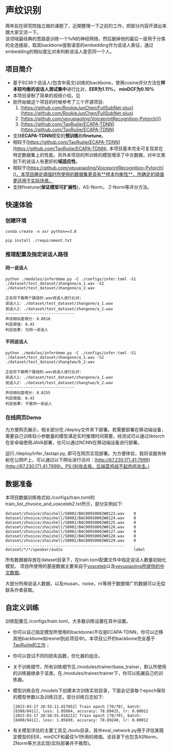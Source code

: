 # 声纹识别
两年前在研究院独立做的课题了，近期整理一下之前的工作，把部分内容开源出来跟大家交流一下。  
该领域最经典的思路是训练一个1vN的神经网络，然后删掉他的最后一层用于分类的全连接层，取其backbone提取语音的embedding作为说话人表征，通过embedding的相似度比对来判断说话人是否同一个人。
## 项目简介
- 基于9236个说话人(包含中英文)训练的backbone，使用cosine评分方法在**样本较均衡的说话人测试集中**进行比对，**EER为1.11%， minDCF为0.10%**
- 本项目录制了简单的视频介绍，见[]()
- 刚开始做这个项目的时候参考了三个开源项目:
    1. [https://github.com/RookieJunChen/FullSubNet-plus](https://github.com/RookieJunChen/FullSubNet-plus)
    2. [https://github.com/yeyupiaoling/VoiceprintRecognition-Pytorch]()
    3. [https://github.com/TaoRuijie/ECAPA-TDNN](https://github.com/TaoRuijie/ECAPA-TDNN)
- 支持**ECAPA-TDNN**模型的**预训练**和**finetune**。
- 相较于[https://github.com/TaoRuijie/ECAPA-TDNN](https://github.com/TaoRuijie/ECAPA-TDNN), 本项目基本完全可复现其在特定数据集上的性能，另外本项目的所训练的模型增添了中文数据，对中文类别下的说话人有更好的**域适应性**。
- 相较于[https://github.com/yeyupiaoling/VoiceprintRecognition-Pytorch]()，本项目确定阈值时所使用的数据集更具有**样本均衡性**，所确定的阈值更适用于实际场景。
- 支持finetune(**保证模型可扩展性**)，AS-Norm， Z-Norm等评分方法。

## 快速体验
### 创建环境
```
conda create -n asr python==3.8
```
```
pip install ./requirement.txt
```

### 推理配置及指定说话人路径
#### 同一说话人
```
python ./modules/inferdemo.py -C ./configs/infer.toml -S1 ./dataset/test_dataset/zhangone/a_1.wav -S2 ./dataset/test_dataset/zhangone/a_2.wav

正在将下面两个路径的.wav说话人进行比对:
说话人1: ./dataset/test_dataset/zhangone/a_1.wav
说话人2: ./dataset/test_dataset/zhangone/a_2.wav
------------------------------
声纹相似度得分: 0.8610
判定阈值: 0.43
判定结果: 为同一说话人
```

#### 不同说话人
```
python ./modules/inferdemo.py -C ./configs/infer.toml -S1 ./dataset/test_dataset/zhangone/a_1.wav -S2 ./dataset/test_dataset/zhangtwo/b_2.wav

正在将下面两个路径的.wav说话人进行比对:
说话人1: ./dataset/test_dataset/zhangone/a_1.wav
说话人2: ./dataset/test_dataset/zhangtwo/b_2.wav
------------------------------
声纹相似度得分: 0.0255
判定阈值: 0.43
判定结果: 不是同一说话人
```

### 在线网页Demo
为方便网页展示，相关部分在./deploy文件夹下部署。若需要部署在移动端设备，需要自己训练较小参数量的模型满足实时推理时间需要。经测试可以通过libtorch在安卓端使用JAVA部署，也可以通过NCNN在移动端设备进行部署。

运行./deploy/infer_fastapi.py, 即可在网页实现部署。为方便体验，我将该服务映射在公网IP上，可以通过以下网址进行访问：[http://67.230.171.41:7999](http://67.230.171.41:7999)。PS:(别攻击我，后端菜鸡经不起肉鸡攻击。)


## 数据准备
本项目数据训练格式如./configs/train.toml的train_list_zhvoice_and_voxceleb2.txt所示，部分实例如下:
```
dataset/zhvoice/zhaishell/S0002/BAC009S0002W0123.wav	0
dataset/zhvoice/zhaishell/S0002/BAC009S0002W0124.wav	0
dataset/zhvoice/zhaishell/S0002/BAC009S0002W0125.wav	0
dataset/zhvoice/zhaishell/S0002/BAC009S0002W0126.wav	0
dataset/zhvoice/zhaishell/S0002/BAC009S0002W0127.wav	0
dataset/zhvoice/zhaishell/S0002/BAC009S0002W0128.wav	0
dataset/zhvoice/zhaishell/S0002/BAC009S0002W0129.wav	0
....................................................    .
dataset/*/*/speaker/audio                               label
```
所有数据被存放在dataset目录下，在train.toml配置文件中指定说话人数量初始化模型。
项目所使用的基座数据主要来自于[voxceleb](https://www.robots.ox.ac.uk/~vgg/data/voxceleb/vox2.html)以及[yeyupiaoling所提供的中文数据](https://github.com/yeyupiaoling/VoiceprintRecognition-Pytorch)。

大部分所用说话人数据，以及musan，noise，rir等用于数据增广的数据可以无偿联系作者获取。

## 自定义训练
训练配置见./configs/train.toml，大多数训练设置在其中设置。  

- 你可以自己指定模型所使用的backbone(不仅是ECAPA-TDNN，你可以迁移其他backbone如resnet到此项目中)，本项目公开的backbone完全基于[TaoRuijie的工作](https://github.com/TaoRuijie/ECAPA-TDNN)；

- 你可以尝试不同的损失函数，优化器的组合。
- 关于训练细节，所有训练细节见./modules/trainer/base_trainer，默认所使用的训练器继承于该类，在./modules/trainer/trainer下，你可以拓展自己的训练器。
- 模型训练会在./models下创建本次训练实验目录，下面会记录每个epoch保存的模型参数以及训练日志，部分训练日志如下:
    ```
    [2023-03-17 20:55:11.017052] Train epoch [70/70], batch: [8300/8411], loss: 1.05684, accuracy: 78.69425, lr: 0.00012
    [2023-03-17 20:58:55.016212] Train epoch [70/70], batch: [8400/8411], loss: 1.05699, accuracy: 78.69240, lr: 0.00012
    ```

- 有关模型评估的主要工具见./tools目录，其中eval_network.py用于评估某既定模型的EER，minDCF和最佳1v1所用的阈值。该目录下也包含ASNorm，ZNorm等方法实现(实际部署并不推荐)。
